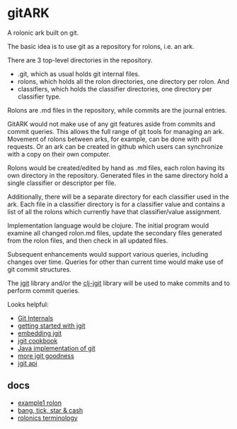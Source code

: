 # gitARK
A rolonic ark built on git.

The basic idea is to use git as a repository for rolons, i.e. an ark.

There are 3 top-level directories in the repository.
- .git, which as usual holds git internal files.
- rolons, which holds all the rolon directories, one directory per rolon. And
- classifiers, which holds the classifier directories, one directory per classifier type.

Rolons are .md files in the repository, while commits are the journal entries.

GitARK would not make use of any git features aside from commits and commit queries. 
This allows the full range of git tools for managing an ark. 
Movement of rolons between arks, for example, can be done with pull requests.
Or an ark can be created in github which users can synchronize with a copy on their own computer.

Rolons would be created/edited by hand as .md files, each rolon having its own directory in the repository.
Generated files in the same directory hold a single classifier or descriptor per file.

Additionally, there will be a separate directory for each classifier used in the ark. 
Each file in a classifier directory is for a classifier value and contains a list of all the rolons
which currently have that classifier/value assignment.

Implementation language would be clojure. 
The initial program would examine all changed rolon.md files, update the secondary files generated from
the rolon files, and then check in all updated files.

Subsequent enhancements would support various queries, including changes over time.
Queries for other than current time would make use of git commit structures.

The [jgit](https://git-scm.com/book/en/v2/Embedding-Git-in-your-Applications-JGit) library and/or 
the [clj-jgit](https://github.com/clj-jgit/clj-jgit) library will be used to make commits and to
perform commit queries.

Looks helpful: 
- [Git Internals](https://git-scm.com/book/en/v2/Git-Internals-Plumbing-and-Porcelain)
- [getting started with jgit](http://www.codeaffine.com/2015/12/15/getting-started-with-jgit/)
- [embedding jgit](http://alblue.bandlem.com/2013/11/embedding-jgit.html)
- [jgit cookbook](https://github.com/centic9/jgit-cookbook)
- [Java implementation of git](http://git.eclipse.org/c/jgit/jgit.git/tree/org.eclipse.jgit/src/org/eclipse/jgit/api)
- [more jgit goodness](http://stackoverflow.com/questions/1685228/how-to-cat-a-file-in-jgit/7427658#7427658)
- [jgit api](http://download.eclipse.org/jgit/site/4.3.1.201605051710-r/apidocs/index.html)

## docs
- [example1 rolon](docs/rolon-example1.md)
- [bang, tick, star & cash](https://github.com/rolonicArk/gitARK/blob/master/docs/Bang-Tick-Star-Cash.txt)
- [rolonics terminology](https://github.com/rolonicArk/gitARK/blob/master/docs/Rolonics%20Terminology.pdf)

